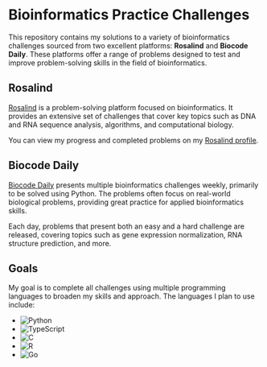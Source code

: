# Bioinformatics Practice Challenges

This repository contains my solutions to a variety of bioinformatics challenges sourced from two excellent platforms: 
**Rosalind** and **Biocode Daily**. 
These platforms offer a range of problems designed to test and improve problem-solving skills in the field of bioinformatics.

## Rosalind

[Rosalind](https://rosalind.info/problems/list-view/) is a problem-solving platform focused on bioinformatics. 
It provides an extensive set of challenges that cover key topics such as DNA and RNA sequence analysis, algorithms, and computational biology.

You can view my progress and completed problems on my [Rosalind profile](https://rosalind.info/users/dawnandrew/).

## Biocode Daily

[Biocode Daily](https://www.biocodedaily.com/archive) presents multiple bioinformatics challenges weekly, primarily to be solved using Python.
The problems often focus on real-world biological problems, providing great practice for applied bioinformatics skills.

Each day, problems that present both an easy and a hard challenge are released, covering topics such as gene expression normalization, RNA structure prediction, and more.

## Goals

My goal is to complete all challenges using multiple programming languages to broaden my skills and approach. The languages I plan to use include:

- ![Python](https://img.shields.io/badge/Python-3776AB?style=flat&logo=python&logoColor=white)
- ![TypeScript](https://img.shields.io/badge/TypeScript-3178C6?style=flat&logo=typescript&logoColor=white)
- ![C](https://img.shields.io/badge/C-00599C?style=flat&logo=c&logoColor=white)
- ![R](https://img.shields.io/badge/R-276DC3?style=flat&logo=r&logoColor=white)
- ![Go](https://img.shields.io/badge/Go-00ADD8?style=flat&logo=go&logoColor=white)
